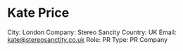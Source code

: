 # Kate Price

City: London
Company: Stereo Sancity
Country: UK
Email: kate@stereosanctity.co.uk
Role: PR
Type: PR Company